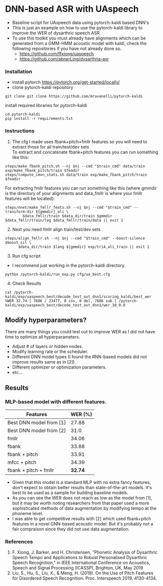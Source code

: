 
# DNN-based ASR with UAspeech
- Baseline script for UAspeech data using pytorch-kaldi based DNN's
- This is just an example on how to use the pytorch-kaldi library to improve the WER of dysarthric speech ASR.
- To use this toolkit you must already have alignments which can be generated from a GMM-HMM acoustic model with kaldi, check the following repositories if you have not already done so.
  - https://github.com/ffxiong/uaspeech
  - https://github.com/abnerLing/dysarthria-asr
  
  
### Installation
- install pytorch https://pytorch.org/get-started/locally/
- clone pytorch-kaldi repository
```
git clone git clone https://github.com/mravanelli/pytorch-kaldi
```
install required libraries for pytorch-kaldi
```
cd pytorch-kaldi
pip install -r requirements.txt
```

### Instructions
1. The cfg I made uses fbank+pitch+fmllr features so you will need to extract those for all train/test/dev sets<br/>
To extract and concatenate fbank+pitch features you can run something like this:
```
steps/make_fbank_pitch.sh --nj $nj --cmd "$train_cmd" data/train exp/make_fbank_pitch/train $feadir
steps/compute_cmvn_stats.sh data/train exp/make_fbank_pitch/train $feadir
```
For extracting fmllr features you can run something like this (where gmmdir is the directory of your alignments and data_fmllr is where your fmllr features will be located):
```
steps/nnet/make_fmllr_feats.sh --nj $nj --cmd "$train_cmd" --transform-dir ${gmmdir}_ali \
        $data_fmllr/train $data_dir/train $gmmdir $data_fmllr/train/log $data_fmllr/train/data || exit 1
```
2. Next you need fmllr align train/test/dev sets
```
steps/align_fmllr.sh --nj $nj --cmd "$train_cmd" --boost-silence $boost_sil \
      $data_dir/train $lang ${gmmdir} exp/tri4_ali_train || exit 1
```
3. Run cfg script 
  - I recommend just working in the pytorch-kaldi directory.
``` 
python /pytorch-kaldi/run_exp.py cfg/ua_best.cfg
```
4. Check Results
``` 
cat /pytorch-kaldi/exp/uaspeech_best/decode_test_out_dnn1/scoring_kaldi/best_wer
%WER 32.74 [ 7686 / 23477, 0 ins, 0 del, 7686 sub ] /pytorch-kaldi/exp/uaspeech_best/decode_test_out_dnn1/wer_10_0.0
```

## Modify hyperparameters?
There are many things you could test out to improve WER as I did not have time to optimize all hyperparameters.
- Adjust # of layers or hidden nodes.
- Modify learning rate or the scheduler.
- Different DNN model types (I found the RNN-based models did not improve results same as in [2]).
- Different optimizer or optimization parameters.
- etc...


## Results 
### MLP-based model with different features.

| Features  | WER (%) |
| --------- | ------- |
| Best DNN model from [1]  | 27.88  |
| Best DNN model from [2]  | 31.0  |
| fmllr  | 34.06  |
| fbank  | 33.88  |
| fbank + pitch | 33.91  |
| mfcc + pitch  | 34.39  |
| fbank + pitch + fmllr  | **32.74**  |

- Given that this model is a standard MLP with no extra fancy features, don't expect to obtain better results than state-of-the-art models. It's best to be used as a sample for building baseline models.
- As you can see the WER does not reach as low as the model from [1], but it may be worth noting researchers from that paper used a more sophisticated methods of data augmentation by modifying tempo at the phoneme level.
- I was able to get competitive results with [2] which used fbank+pitch features in a novel GNN-based acoustic model. But it's probably not a fair compraison since they did not use data augmentation.


### References
1. F. Xiong, J. Barker, and H. Christensen, "Phonetic Analysis of Dysarthric Speech Tempo and Applications to Robust Personalised Dysarthric Speech Recognition," in IEEE International Conference on Acoustics, Speech and Signal Processing (ICASSP), Brighton, UK, May 2019
2. Liu, S., Hu, S., Liu, X., & Meng, H. (2019). On the Use of Pitch Features for Disordered Speech Recognition. Proc. Interspeech 2019, 4130-4134.
